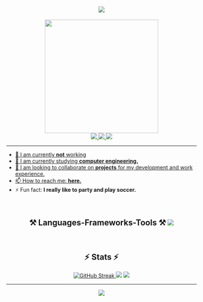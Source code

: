 <!-- Presentation -->
<div align="center">
  <h1>
    <img src="https://readme-typing-svg.herokuapp.com/?font=Merriweather&duration=3000&pause=500&color=E8E8E8&size=36&center=true&vCenter=true&width=500&height=70&lines=Hi+There!+%F0%9F%91%8B%F0%9F%8F%BC;+I'm+Daniel+B.+Del+Toro!+%F0%9F%90%82;" />
  </h1>
  <img src="https://media.giphy.com/media/5rT8xqVLpB6S6Ej89o/giphy.gif" height=300/>
  <br/>
  <!-- Contact Me -->
  <a href="https://instagram.com/dbdt.29">
    <img src="https://img.shields.io/badge/Instagram-6D4C9F?style=for-the-badge&logo=instagram&logoColor=E4405F" target="_blank" />
  </a>
  <a href="https://www.linkedin.com/in/daniel-basulto-del-toro-b429112a9/" target="_blank">
    <img src="https://img.shields.io/badge/LinkedIn-0077B5?style=for-the-badge&logo=linkedin&logoColor=white" target="_blank" />
  </a>
  <a href="https://LandinBT.github.io" target="_blank">
     <img src="https://img.shields.io/badge/Portofolio-E8E8E8?style=for-the-badge&logo=About.me&logoColor=black" target="_blank" />
</div>

---
<!-- About Me -->
- 🔭 I am currently **not** working
- 🌱 I am currently studying **computer engineering.**
- 👯 I am looking to collaborate on **projects** for my development and work experience.
- 📫 How to reach me: [**here.**](mailto:danybt1312@gmail.com)
- ⚡ Fun fact: **I really like to party and play soccer.**

<br/>
<div align="center">
  <h2> ⚒️ Languages-Frameworks-Tools ⚒️
    <img src="https://skillicons.dev/icons?i=java,c,cpp,react,html,css,js,git,py" />
  </h2>
</div> <br/>

<!--
<div align="center">
  <h2>🐍 My Contributions 🐍</h2>
  <br>
  <img alt="snake eating my contributions" src="https://raw.githubusercontent.com/LandinBT/LandinBT/output/github-contribution-grid-snake.svg" />
  
  <br/><br/><br/>
</div>
<img align="center" src="https://visitor-badge.laobi.icu/badge?page_id=LandinBT.LandinBT" />
-->
<div align="center">
  <h2>⚡ Stats ⚡</h2>
  <a href="https://git.io/streak-stats">
    <img src="https://streak-stats.demolab.com?user=danybasulto&theme=chartreuse-dark" alt="GitHub Streak" />
  </a>
  <img src="https://github-readme-stats.vercel.app/api?username=danybasulto&show_icons=true&theme=chartreuse-dark" />
  <img src="https://github-readme-stats.vercel.app/api/top-langs/?username=danybasulto&layout=compact&theme=chartreuse-dark" />
</div>

---

<div align="center">
    <img src="https://readme-typing-svg.herokuapp.com/?font=Merriweather&duration=3000&pause=500&color=E8E8E8&size=32&center=true&vCenter=true&width=500&height=70&lines=Thanks+for+visiting!+;I'm+always+down+to+collab+%F0%9F%98%83;" />
</div>

<!--
**LandinBT/LandinBT** is a ✨ _special_ ✨ repository because its `README.md` (this file) appears on your GitHub profile.

Here are some ideas to get you started:

- 🔭 I’m currently working on ...
- 🌱 I’m currently learning ...
- 👯 I’m looking to collaborate on ...
- 🤔 I’m looking for help with ...
- 💬 Ask me about ...
- 📫 How to reach me: ...
- 😄 Pronouns: ...
- ⚡ Fun fact: ...
-->
